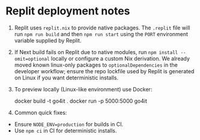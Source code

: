 # Replit deployment notes

1) Replit uses `replit.nix` to provide native packages. The `.replit` file will run `npm run build` and then `npm run start` using the `PORT` environment variable supplied by Replit.

2) If Next build fails on Replit due to native modules, run `npm install --omit=optional` locally or configure a custom Nix derivation. We already moved known linux-only packages to `optionalDependencies` in the developer workflow; ensure the repo lockfile used by Replit is generated on Linux if you want deterministic installs.

3) To preview locally (Linux-like environment) use Docker:

   docker build -t go4it .
   docker run -p 5000:5000 go4it

4) Common quick fixes:

- Ensure `NODE_ENV=production` for builds in CI.
- Use `npm ci` in CI for deterministic installs.
